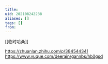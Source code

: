 ```yaml
---
title: 
uid: 202108242238
aliases: []
tags: []
from: 
---
```

[[临时哈桑]]

https://zhuanlan.zhihu.com/p/384544341
https://www.yuque.com/deerain/gannbs/hb0gsd